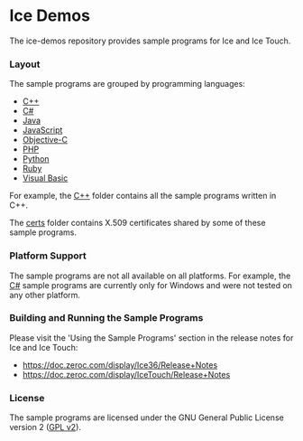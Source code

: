# Ice Demos

The ice-demos repository provides sample programs for Ice and Ice Touch.

### Layout

The sample programs are grouped by programming languages:

* [C++](./cpp)
* [C#](./csharp)
* [Java](./java)
* [JavaScript](./js)
* [Objective-C](./objective-c)
* [PHP](./php)
* [Python](./python)
* [Ruby](./ruby)
* [Visual Basic](./visualBasic)

For example, the [C++](./cpp) folder contains all the sample programs written
in C++.

The [certs](./certs) folder contains X.509 certificates shared by some of these
sample programs.

### Platform Support

The sample programs are not all available on all platforms. For example, the
[C#](./csharp) sample programs are currently only for Windows and were not
tested on any other platform.

### Building and Running the Sample Programs

Please visit the 'Using the Sample Programs' section in the release notes for
Ice and Ice Touch:

* https://doc.zeroc.com/display/Ice36/Release+Notes
* https://doc.zeroc.com/display/IceTouch/Release+Notes

### License

The sample programs are licensed under the GNU General Public License version 2
([GPL v2](./LICENSE)).
